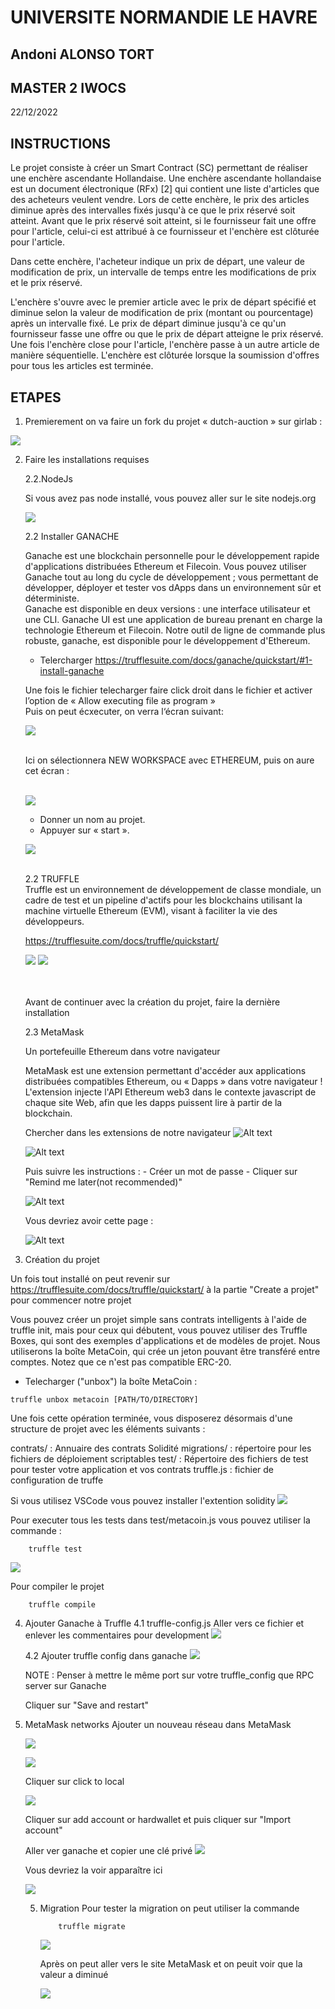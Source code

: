 # UNIVERSITE NORMANDIE LE HAVRE

## Andoni ALONSO TORT
## MASTER 2 IWOCS
22/12/2022


## INSTRUCTIONS

Le projet consiste à créer un Smart Contract (SC) permettant de réaliser une enchère ascendante Hollandaise.
Une enchère ascendante hollandaise est un document électronique (RFx) [2] qui contient une liste d'articles que des acheteurs veulent vendre. Lors de cette enchère, le prix des articles diminue après des intervalles fixés jusqu'à ce que le prix réservé soit atteint. Avant que le prix réservé soit atteint, si le fournisseur fait une offre pour l'article, celui-ci est attribué à ce fournisseur et l'enchère est clôturée pour l'article.

Dans cette enchère, l'acheteur indique un prix de départ, une valeur de modification de prix, un intervalle de temps entre les modifications de prix et le prix réservé.

L'enchère s'ouvre avec le premier article avec le prix de départ spécifié et diminue selon la valeur de modification de prix (montant ou pourcentage) après un intervalle fixé. Le prix de départ diminue jusqu'à ce qu'un fournisseur fasse une offre ou que le prix de départ atteigne le prix réservé. Une fois l'enchère close pour l'article, l'enchère passe à un autre article de manière séquentielle.
L'enchère est clôturée lorsque la soumission d'offres pour tous les articles est terminée.


## ETAPES

1. Premierement  on va faire un fork du projet « dutch-auction » sur girlab :


![](./ImagesProject/1_fork_project.png)

2. Faire les installations requises

	2.2.NodeJs

	Si vous avez pas node installé, vous pouvez aller sur le site nodejs.org

    ![](./ImagesProject/2_nodejs.png)

    2.2 Installer GANACHE

	Ganache est une blockchain personnelle pour le développement rapide 	d'applications distribuées Ethereum et Filecoin. Vous pouvez utiliser Ganache tout au long 	du cycle de développement ; vous permettant de développer, déployer et tester vos dApps 	dans un environnement sûr et déterministe.
    <br/>
	Ganache est disponible en deux versions : une interface utilisateur et une CLI. 	Ganache UI est une application de bureau prenant en charge la technologie Ethereum et 	Filecoin. Notre outil de ligne de commande plus robuste, ganache, est disponible pour le 	développement d'Ethereum.
    <br/>
	
	- Telercharger
    https://trufflesuite.com/docs/ganache/quickstart/#1-install-ganache
    

	Une fois le fichier telecharger faire click droit dans le fichier et activer l’option de « Allow 	executing  file as program »
    <br/>
	Puis on peut écxecuter, on verra l‘écran suivant:
    <br/>

    ![](./ImagesProject/3_Run_Ganache.png)

    <br/>
    Ici on sélectionnera NEW WORKSPACE avec ETHEREUM, puis on aure cet écran :
    <br/><br/>

    ![](./ImagesProject/4_Workspace_ganache.png)

    - Donner un nom au projet.
	- Appuyer sur « start ». 

    ![](./ImagesProject/5_Start_Ganache.png)

    <br/>
    2.2 TRUFFLE

    <br/>
	Truffle est un environnement de développement de classe mondiale, un cadre de test et un pipeline d'actifs pour les blockchains utilisant la machine virtuelle Ethereum (EVM), visant à faciliter la vie des développeurs.

    https://trufflesuite.com/docs/truffle/quickstart/

    ![](./ImagesProject/6_Install_Truffle.png)
    ![](./ImagesProject/7_Install_Truffle_terminal.png)

    <br/><br/>
    Avant de continuer avec la création du projet, faire la dernière installation

    2.3 MetaMask
    <br>

    Un portefeuille Ethereum dans votre navigateur

    MetaMask est une extension permettant d'accéder aux applications distribuées compatibles Ethereum, ou « Dapps » dans votre navigateur !
    <br/>
    L'extension injecte l'API Ethereum web3 dans le contexte javascript de chaque site Web, afin que les dapps puissent lire à partir de la blockchain.

    Chercher dans les extensions de notre navigateur 
    ![Alt text](./ImagesProject/8_MetaMask_Add.png)

    ![Alt text](./ImagesProject/9_CreateWallet_MetaMask.png)

    Puis suivre les instructions :
        - Créer un mot de passe
        - Cliquer sur "Remind me later(not recommended)"

    ![Alt text](./ImagesProject/10_Creation_Reussit.png)

    Vous devriez avoir cette page :

    ![Alt text](./ImagesProject/11_Menu_MetaMask.png)

3. Création du projet

Un fois tout installé on peut revenir sur https://trufflesuite.com/docs/truffle/quickstart/ à la partie "Create a projet" pour commencer notre projet

Vous pouvez créer un projet simple sans contrats intelligents à l'aide de truffle init, mais pour ceux qui débutent, vous pouvez utiliser des Truffle Boxes, qui sont des exemples d'applications et de modèles de projet. Nous utiliserons la boîte MetaCoin, qui crée un jeton pouvant être transféré entre comptes. Notez que ce n'est pas compatible ERC-20.
-  Telecharger ("unbox") la boîte MetaCoin :

```
truffle unbox metacoin [PATH/TO/DIRECTORY]
```

Une fois cette opération terminée, vous disposerez désormais d'une structure de projet avec les éléments suivants :

contrats/ : Annuaire des contrats Solidité
migrations/ : répertoire pour les fichiers de déploiement scriptables
test/ : Répertoire des fichiers de test pour tester votre application et vos contrats
truffle.js : fichier de configuration de truffe

Si vous utilisez VSCode vous pouvez installer l'extention solidity
![](./ImagesProject/12_Solidity_extension.png)

Pour executer tous les tests dans test/metacoin.js vous pouvez utiliser la commande :

```
    truffle test
```
![](./ImagesProject/13_Tests_passed.png)


Pour compiler le projet
```
    truffle compile
```

4. Ajouter Ganache à Truffle
    4.1 truffle-config.js
    Aller vers ce fichier et enlever les commentaires pour development
    ![](./ImagesProject/14_truffle_config.png)

    4.2 Ajouter truffle config dans ganache
    ![](./ImagesProject/15_Ajout_truffle_config_a_ganache.png)

    NOTE : Penser à mettre le même port sur votre truffle_config que RPC server sur Ganache

    Cliquer sur "Save and restart"

5. MetaMask networks
    Ajouter un nouveau réseau dans MetaMask

    ![](./ImagesProject/16_Add_network.png)


    ![](./ImagesProject/17_Netword_created.png)

    Cliquer sur click to local

    ![](./ImagesProject/18_Add_account_or_wallet.png)

    Cliquer sur add account or hardwallet
    et puis cliquer sur "Import account"

    Aller ver ganache et copier une clé privé
    ![](./ImagesProject/19_Private_key_copy.png)

    Vous devriez la voir apparaître ici

    ![](./ImagesProject/20_Metamask_imported.png)


    5. Migration
        Pour tester la migration on peut utiliser la commande 
        ```
            truffle migrate
        ```
        ![](./ImagesProject/21_truffle_migrate_test.png)

        Après on peut aller vers le site MetaMask et on peuit voir que la valeur a diminué

        ![](./ImagesProject/22_Decreased_value_metamask.png)